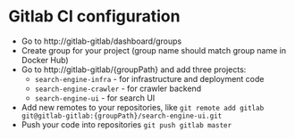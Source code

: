 # Gitlab CI configuration

- Go to http://gitlab-gitlab/dashboard/groups
- Create group for your project (group name should match group name in Docker Hub)
- Go to http://gitlab-gitlab/{groupPath} and add three projects:
  - `search-engine-infra` - for infrastructure and deployment code
  - `search-engine-crawler` - for crawler backend
  - `search-engine-ui` - for search UI
- Add new remotes to your repositories, like `git remote add gitlab git@gitlab-gitlab:{groupPath}/search-engine-ui.git`
- Push your code into repositories `git push gitlab master`
